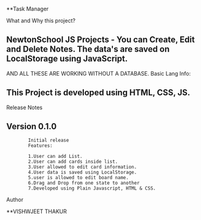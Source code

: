**Task Manager




What and Why this project?

NewtonSchool JS Projects - You can Create, Edit and Delete Notes. The data's are saved on LocalStorage using JavaScript.
-----------------------------------------------------------------------------------------------------------------------
AND ALL THESE ARE WORKING WITHOUT A DATABASE.
Basic Lang Info:

This Project is developed using HTML, CSS, JS.
---------------------------------------------
Release Notes

Version 0.1.0
----------------------------------------------
            Initial release
            Features:

            1.User can add List.
            2.User can add cards inside list.
            3.User allowed to edit card information.
            4.User data is saved using LocalStorage.
            5.user is allowed to edit board name.
            6.Drag and Drop from one state to another
            7.Developed using Plain Javascript, HTML & CSS.
            
 Author

**VISHWJEET THAKUR
